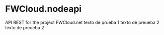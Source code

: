 # FWCloud.nodeapi
API REST for the project FWCloud.net
texto de prueba 1
texto de preueba 2
texto de preueba 2

